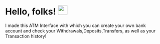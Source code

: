# Hello, folks! <img src="https://raw.githubusercontent.com/MartinHeinz/MartinHeinz/master/wave.gif" width="30px">

I made this ATM Interface with which you can create your own bank account and check your Withdrawals,Deposits,Transfers, as well as your Transaction history!
